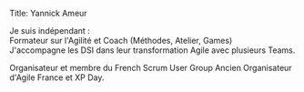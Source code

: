 Title: Yannick Ameur

Je suis indépendant :  
Formateur sur l'Agilité et Coach (Méthodes, Atelier, Games)  
J'accompagne les DSI dans leur transformation Agile avec plusieurs Teams.

Organisateur et membre du French Scrum User Group
Ancien Organisateur d'Agile France et XP Day.
